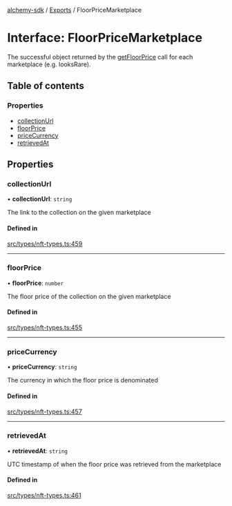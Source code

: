 [alchemy-sdk](../README.md) / [Exports](../modules.md) / FloorPriceMarketplace

# Interface: FloorPriceMarketplace

The successful object returned by the [getFloorPrice](../classes/NftNamespace.md#getfloorprice) call for each
marketplace (e.g. looksRare).

## Table of contents

### Properties

- [collectionUrl](FloorPriceMarketplace.md#collectionurl)
- [floorPrice](FloorPriceMarketplace.md#floorprice)
- [priceCurrency](FloorPriceMarketplace.md#pricecurrency)
- [retrievedAt](FloorPriceMarketplace.md#retrievedat)

## Properties

### collectionUrl

• **collectionUrl**: `string`

The link to the collection on the given marketplace

#### Defined in

[src/types/nft-types.ts:459](https://github.com/alchemyplatform/alchemy-sdk-js/blob/1ee40cb2/src/types/nft-types.ts#L459)

___

### floorPrice

• **floorPrice**: `number`

The floor price of the collection on the given marketplace

#### Defined in

[src/types/nft-types.ts:455](https://github.com/alchemyplatform/alchemy-sdk-js/blob/1ee40cb2/src/types/nft-types.ts#L455)

___

### priceCurrency

• **priceCurrency**: `string`

The currency in which the floor price is denominated

#### Defined in

[src/types/nft-types.ts:457](https://github.com/alchemyplatform/alchemy-sdk-js/blob/1ee40cb2/src/types/nft-types.ts#L457)

___

### retrievedAt

• **retrievedAt**: `string`

UTC timestamp of when the floor price was retrieved from the marketplace

#### Defined in

[src/types/nft-types.ts:461](https://github.com/alchemyplatform/alchemy-sdk-js/blob/1ee40cb2/src/types/nft-types.ts#L461)
